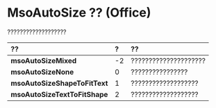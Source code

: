 
# MsoAutoSize ?? (Office)

???????????????????



|**??**|**?**|**??**|
|:-----|:-----|:-----|
|**msoAutoSizeMixed**|-2|?????????????????????|
|**msoAutoSizeNone**|0|????????????????|
|**msoAutoSizeShapeToFitText**|1|???????????????????|
|**msoAutoSizeTextToFitShape**|2|???????????????????|
